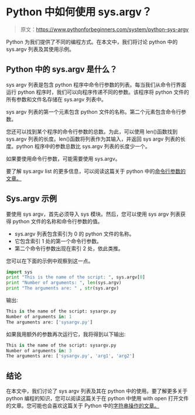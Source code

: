 # Python 中如何使用 sys.argv？

> 原文：<https://www.pythonforbeginners.com/system/python-sys-argv>

Python 为我们提供了不同的编程方式。在本文中，我们将讨论 python 中的 sys.argv 列表及其使用示例。

## Python 中的 sys.argv 是什么？

sys argv 列表是包含 python 程序中命令行参数的列表。每当我们从命令行界面运行 python 程序时，我们可以向程序传递不同的参数。该程序将 python 文件的所有参数和文件名存储在 sys.argv 列表中。

sys argv 列表的第一个元素包含 python 文件的名称。第二个元素包含命令行参数。

您还可以找到某个程序的命令行参数的总数。为此，可以使用 len()函数找到 sys.argv 列表的长度。len()函数将列表作为其输入，并返回 sys argv 列表的长度。python 程序中的参数总数比 sys.argv 列表的长度少一个。

如果要使用命令行参数，可能需要使用 sys.argv。

要了解 sys.argv list 的更多信息，可以阅读这篇关于 python 中的[命令行参数的文章。](https://avidpython.com/python-basics/command-line-argument-using-sys-argv-in-python/)

## Sys.argv 示例

要使用 sys argv，首先必须导入 sys 模块。然后，您可以使用 sys argv 列表获得 python 文件的名称和命令行参数的值。

*   sys.argv 列表包含索引为 0 的 python 文件的名称。
*   它包含索引 1 处的第一个命令行参数。
*   第二个命令行参数出现在索引 2 处，依此类推。

您可以在下面的示例中观察到这一点。

```py
import sys
print "This is the name of the script: ", sys.argv[0]
print "Number of arguments: ", len(sys.argv)
print "The arguments are: " , str(sys.argv)
```

输出:

```py
This is the name of the script: sysargv.py
Number of arguments in: 1
The arguments are: ['sysargv.py']
```

如果我用额外的参数再次运行它，我将得到以下输出:

```py
This is the name of the script: sysargv.py
Number of arguments in: 3
The arguments are: ['sysargv.py', 'arg1', 'arg2']
```

## 结论

在本文中，我们讨论了 sys argv 列表及其在 python 中的使用。要了解更多关于 python 编程的知识，您可以阅读这篇关于在 python 中使用 with open 打开文件的文章。您可能也会喜欢这篇关于 Python 中的[字符串操作的文章。](https://www.pythonforbeginners.com/basics/string-manipulation-in-python)